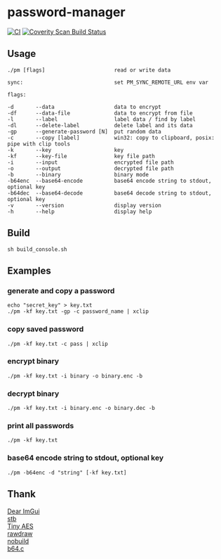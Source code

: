 # password-manager

[![CI](https://github.com/Ciremun/password-manager/actions/workflows/ci.yml/badge.svg)](https://github.com/Ciremun/password-manager/actions) [![Coverity Scan Build Status](https://scan.coverity.com/projects/23849/badge.svg)](https://scan.coverity.com/projects/ciremun-password-manager)

## Usage

    ./pm [flags]                      read or write data

    sync:                             set PM_SYNC_REMOTE_URL env var

    flags:

    -d       --data                   data to encrypt
    -df      --data-file              data to encrypt from file
    -l       --label                  label data / find by label
    -dl      --delete-label           delete label and its data
    -gp      --generate-password [N]  put random data
    -c       --copy [label]           win32: copy to clipboard, posix: pipe with clip tools
    -k       --key                    key
    -kf      --key-file               key file path
    -i       --input                  encrypted file path
    -o       --output                 decrypted file path
    -b       --binary                 binary mode
    -b64enc  --base64-encode          base64 encode string to stdout, optional key
    -b64dec  --base64-decode          base64 decode string to stdout, optional key
    -v       --version                display version
    -h       --help                   display help

## Build

    sh build_console.sh

## Examples

### generate and copy a password

	echo "secret_key" > key.txt
	./pm -kf key.txt -gp -c password_name | xclip

### copy saved password

	./pm -kf key.txt -c pass | xclip

### encrypt binary

	./pm -kf key.txt -i binary -o binary.enc -b

### decrypt binary

	./pm -kf key.txt -i binary.enc -o binary.dec -b

### print all passwords

    ./pm -kf key.txt

### base64 encode string to stdout, optional key

    ./pm -b64enc -d "string" [-kf key.txt]

## Thank

[Dear ImGui](https://github.com/ocornut/imgui)  
[stb](https://github.com/nothings/stb)  
[Tiny AES](https://github.com/kokke/tiny-AES-c)  
[rawdraw](https://github.com/cntools/rawdraw)  
[nobuild](https://github.com/tsoding/nobuild)  
[b64.c](https://github.com/littlstar/b64.c)  
